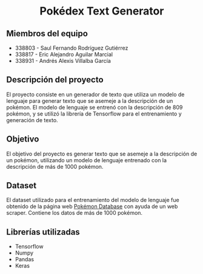 <h1 align="center"> Pokédex Text Generator </h1>

## Miembros del equipo
- 338803 - Saul Fernando Rodríguez Gutiérrez
- 338817 - Eric Alejandro Aguilar Marcial
- 338931 - Andrés Alexis Villalba García

## Descripción del proyecto
El proyecto consiste en un generador de texto que utiliza un modelo de lenguaje para generar texto que se asemeje a la descripción de un pokémon. El modelo de lenguaje se entrenó con la descripción de 809 pokémon, y se utilizó la librería de Tensorflow para el entrenamiento y generación de texto.

## Objetivo
El objetivo del proyecto es generar texto que se asemeje a la descripción de un pokémon, utilizando un modelo de lenguaje entrenado con la descripción de más de 1000 pokémon.

## Dataset
El dataset utilizado para el entrenamiento del modelo de lenguaje fue obtenido de la página web [Pokémon Database](https://pokemondb.net/) con ayuda de un web scraper. Contiene los datos de más de 1000 pokémon.

## Librerías utilizadas
- Tensorflow
- Numpy
- Pandas
- Keras